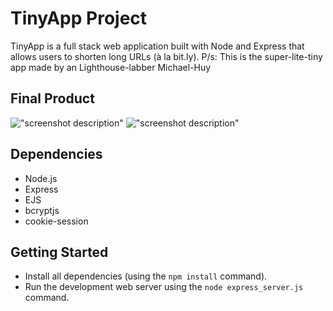 # TinyApp Project

TinyApp is a full stack web application built with Node and Express that allows users to shorten long URLs (à la bit.ly). 
P/s: This is the super-lite-tiny app made by an Lighthouse-labber Michael-Huy 

## Final Product

!["screenshot description"](#)
!["screenshot description"](#)

## Dependencies

- Node.js
- Express
- EJS
- bcryptjs
- cookie-session

## Getting Started

- Install all dependencies (using the `npm install` command).
- Run the development web server using the `node express_server.js` command.
